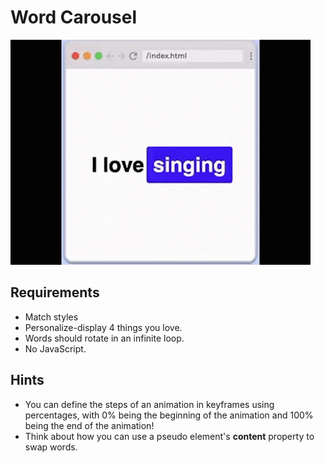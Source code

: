 # Word Carousel

![Word Carousel gif](./WordCarousel.gif)

## Requirements

- Match styles
- Personalize-display 4 things you love.
- Words should rotate in an infinite loop.
- No JavaScript.

## Hints

- You can define the steps of an animation in keyframes using percentages, with 0% being the beginning of the animation and 100% being the end of the animation!
- Think about how you can use a pseudo element's **content** property to swap words.
